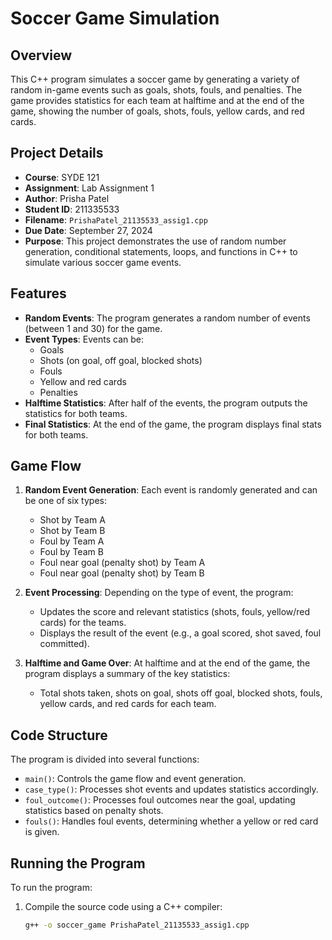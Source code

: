 # Soccer Game Simulation

## Overview
This C++ program simulates a soccer game by generating a variety of random in-game events such as goals, shots, fouls, and penalties. The game provides statistics for each team at halftime and at the end of the game, showing the number of goals, shots, fouls, yellow cards, and red cards.

## Project Details
- **Course**: SYDE 121
- **Assignment**: Lab Assignment 1
- **Author**: Prisha Patel
- **Student ID**: 211335533
- **Filename**: `PrishaPatel_21135533_assig1.cpp`
- **Due Date**: September 27, 2024
- **Purpose**: This project demonstrates the use of random number generation, conditional statements, loops, and functions in C++ to simulate various soccer game events.

## Features
- **Random Events**: The program generates a random number of events (between 1 and 30) for the game.
- **Event Types**: Events can be:
  - Goals
  - Shots (on goal, off goal, blocked shots)
  - Fouls
  - Yellow and red cards
  - Penalties
- **Halftime Statistics**: After half of the events, the program outputs the statistics for both teams.
- **Final Statistics**: At the end of the game, the program displays final stats for both teams.

## Game Flow
1. **Random Event Generation**: Each event is randomly generated and can be one of six types:
   - Shot by Team A
   - Shot by Team B
   - Foul by Team A
   - Foul by Team B
   - Foul near goal (penalty shot) by Team A
   - Foul near goal (penalty shot) by Team B

2. **Event Processing**: Depending on the type of event, the program:
   - Updates the score and relevant statistics (shots, fouls, yellow/red cards) for the teams.
   - Displays the result of the event (e.g., a goal scored, shot saved, foul committed).

3. **Halftime and Game Over**: At halftime and at the end of the game, the program displays a summary of the key statistics:
   - Total shots taken, shots on goal, shots off goal, blocked shots, fouls, yellow cards, and red cards for each team.

## Code Structure
The program is divided into several functions:
- `main()`: Controls the game flow and event generation.
- `case_type()`: Processes shot events and updates statistics accordingly.
- `foul_outcome()`: Processes foul outcomes near the goal, updating statistics based on penalty shots.
- `fouls()`: Handles foul events, determining whether a yellow or red card is given.

## Running the Program
To run the program:
1. Compile the source code using a C++ compiler:
   ```bash
   g++ -o soccer_game PrishaPatel_21135533_assig1.cpp
